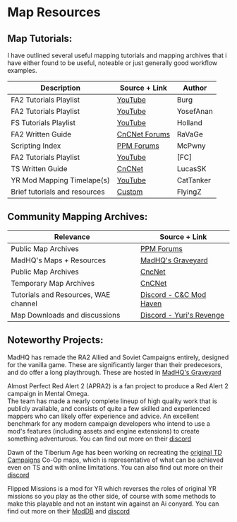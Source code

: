 
# Map Resources

## Map Tutorials:

I have outlined several useful mapping tutorials and mapping archives that i have either found to be useful, noteable or just generally good workflow examples. <br />


| Description | Source + Link | Author |
| ------------ | ------------- | ------------- |
| FA2 Tutorials Playlist | [YouTube](https://www.youtube.com/playlist?list=PLPTX4WpN_n2Pd1duBlBT8Ht5OFiuKy_JS) | Burg |
| FA2 Tutorials Playlist | [YouTube](hhttps://www.youtube.com/playlist?list=PLa9Udz4hdmEOVfsjXD36XUgvSigAPMpST) | YosefAnan |
| FS Tutorials Playlist | [YouTube](https://www.youtube.com/playlist?list=PLSe1fqlsB-g45L-iHP01YevQVbD2DaDOt) | Holland |
| FA2 Written Guide | [CnCNet Forums](https://forums.cncnet.org/topic/8245-how-to-make-ra2-yr-maps-final-alert-2-tutorial/) | RaVaGe |
| Scripting Index | [PPM Forums](https://ppmforums.com/topic47332/thecompleteanddefinitivemappingindex/) | McPwny |
| FA2 Tutorials Playlist | [YouTube](https://www.youtube.com/watch?v=KywxRxdLzus&list=PLwlPpv3OXxX__Cex3sZEYsEnf3hUtayQ) | [FC] |
| TS Written Guide| [CnCNet](https://forums.cncnet.org/topic/9934-finalsun-complete-tutorial/) | LucasSK |
| YR Mod Mapping Timelape(s)| [YouTube](https://youtu.be/HAH43FvXvxc) | CatTanker |
| Brief tutorials and resources | [Custom](https://sites.google.com/site/flyingzmaps/Home) | FlyingZ |

## Community Mapping Archives:

| Relevance | Source + Link |
| ------------ | ------------- |
| Public Map Archives | [PPM Forums](https://ppmforums.com/index.php?f=140) |
| MadHQ's Maps + Resources | [MadHQ's Graveyard](http://zombapro.ppmsite.com/index.php?page=Yuri%27s+Revenge) |
| Public Map Archives | [CncNet](https://forums.cncnet.org/forum/63ra2yrmaps/)|
| Temporary Map Archives | [CnCNet](https://mapdb.cncnet.org/search/?game=yr&search=) |
| Tutorials and Resources, WAE channel | [Discord - C&C Mod Haven](https://discord.gg/P7R7ZhUhmJ)|
| Map Downloads and discussions | [Discord - Yuri's Revenge](https://discord.gg/NX2PnauTVh)|



## Noteworthy Projects:


MadHQ has remade the RA2 Allied and Soviet Campaigns entirely, designed for the vanilla game. These are significantly larger than their predecesors, and do offer a long playthrough. These are hosted in [MadHQ's Graveyard](http://zombapro.ppmsite.com/index.php?page=Missions)

Almost Perfect Red Alert 2 (APRA2) is a fan project to produce a Red Alert 2 campaign in Mental Omega.  <br />
The team has made a nearly complete lineup of high quality work that is publicly available, and consists of quite a few skilled and experienced mappers who can likely offer experience and advice. An excellent benchmark for any modern campaign developers who intend to use a mod's features (including assets and engine extensions) to create something adventurous. You can find out more on their [discord](https://discord.gg/Z7HsWA5pTv)  <br />

Dawn of the Tiberium Age has been working on recreating the [original TD Campaigns](https://www.moddb.com/mods/thedawnofthetiberiumage/news/annoucingourtdgdicampaigncoopremake) Co-Op maps, which is representative of what can be achieved even on TS and with online limitations. You can also find out more on their [discord](https://discord.gg/YczsdZC) <br />


Flipped Missions is a mod for YR which reverses the roles of original YR missions so you play as the other side, of course with some methods to make this playable and not an instant win against an Ai conyard. You can find out more on their [ModDB](https://www.moddb.com/mods/ra2fm) and [discord](https://discord.gg/tYuP82S) <br />
